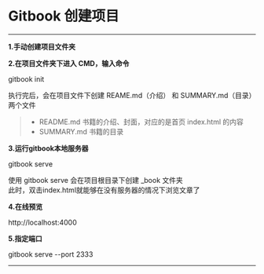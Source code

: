 # Gitbook 创建项目

----------------------------------

**1.手动创建项目文件夹**

**2.在项目文件夹下进入 CMD，输入命令**

gitbook init

执行完后，会在项目文件下创建 REAME.md（介绍） 和 SUMMARY.md（目录） 两个文件  

>* README.md	书籍的介绍、封面，对应的是首页 index.html 的内容
>* SUMMARY.md	书籍的目录  
  
**3.运行gitbook本地服务器**

gitbook serve  

使用 gitbook serve 会在项目根目录下创建 _book 文件夹  
此时，双击index.html就能够在没有服务器的情况下浏览文章了

**4.在线预览**

http://localhost:4000

**5.指定端口**

gitbook serve --port 2333

***